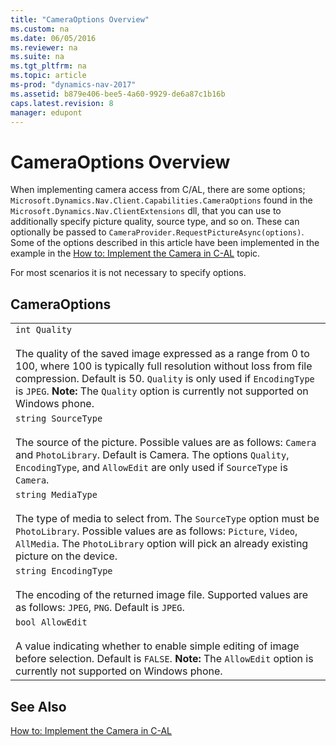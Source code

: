 ```yaml
---
title: "CameraOptions Overview"
ms.custom: na
ms.date: 06/05/2016
ms.reviewer: na
ms.suite: na
ms.tgt_pltfrm: na
ms.topic: article
ms-prod: "dynamics-nav-2017"
ms.assetid: b879e406-bee5-4a60-9929-de6a87c1b16b
caps.latest.revision: 8
manager: edupont
---
```

# CameraOptions Overview
When implementing camera access from C\/AL, there are some options; `Microsoft.Dynamics.Nav.Client.Capabilities.CameraOptions` found in the `Microsoft.Dynamics.Nav.ClientExtensions` dll, that you can use to additionally specify picture quality, source type, and so on. These can optionally be passed to `CameraProvider.RequestPictureAsync(options)`. Some of the options described in this article have been implemented in the example in the [How to: Implement the Camera in C\-AL](../Topic/How%20to:%20Implement%20the%20Camera%20in%20C-AL.md) topic.  
  
 For most scenarios it is not necessary to specify options.  
  
## CameraOptions  
  
||  
|-|  
|`int Quality`<br /><br /> The quality of the saved image expressed as a range from 0 to 100, where 100 is typically full resolution without loss from file compression. Default is 50. `Quality` is only used if `EncodingType` is `JPEG`. **Note:**  The `Quality` option is currently not supported on Windows phone.|  
|`string SourceType`<br /><br /> The source of the picture. Possible values are as follows: `Camera` and `PhotoLibrary`. Default is Camera. The options `Quality`, `EncodingType`, and `AllowEdit` are only used if `SourceType` is `Camera`.|  
|`string MediaType`<br /><br /> The type of media to select from. The `SourceType` option must be `PhotoLibrary`. Possible values are as follows: `Picture`, `Video`, `AllMedia`. The `PhotoLibrary` option will pick an already existing picture on the device.|  
|`string EncodingType`<br /><br /> The encoding of the returned image file. Supported values are as follows: `JPEG`, `PNG`. Default is `JPEG`.|  
|`bool AllowEdit`<br /><br /> A value indicating whether to enable simple editing of image before selection. Default is `FALSE`. **Note:**  The `AllowEdit` option is currently not supported on Windows phone.|  
  
## See Also  
 [How to: Implement the Camera in C\-AL](../Topic/How%20to:%20Implement%20the%20Camera%20in%20C-AL.md)